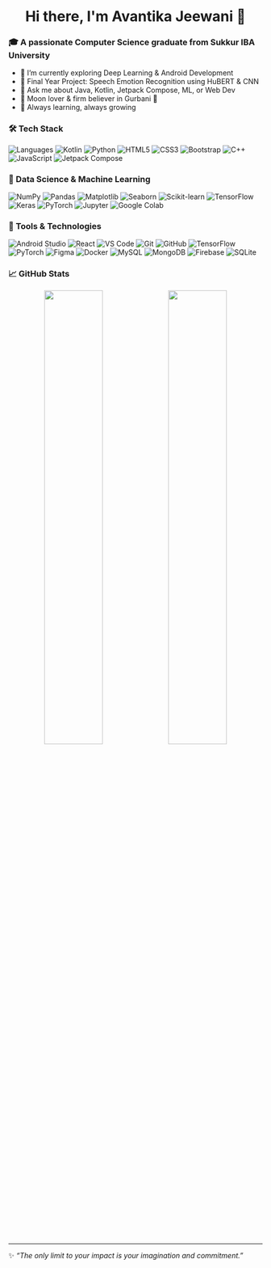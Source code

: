 <h1 align="center">Hi there, I'm Avantika Jeewani 👋</h1>

### 🎓 A passionate Computer Science graduate from Sukkur IBA University

- 🔭 I’m currently exploring Deep Learning & Android Development
- 🎯 Final Year Project: Speech Emotion Recognition using HuBERT & CNN
- 💬 Ask me about Java, Kotlin, Jetpack Compose, ML, or Web Dev
- 🌙 Moon lover & firm believer in Gurbani 🙏
- 🌱 Always learning, always growing

### 🛠️ Tech Stack
![Languages](https://img.shields.io/badge/-Java-007396?style=flat&logo=java)
![Kotlin](https://img.shields.io/badge/-Kotlin-0095D5?style=flat&logo=kotlin)
![Python](https://img.shields.io/badge/-Python-3776AB?style=flat&logo=python)
![HTML5](https://img.shields.io/badge/-HTML5-E34F26?style=flat&logo=html5)
![CSS3](https://img.shields.io/badge/-CSS3-1572B6?style=flat&logo=css3)
![Bootstrap](https://img.shields.io/badge/-Bootstrap-563D7C?style=flat&logo=bootstrap)
![C++](https://img.shields.io/badge/-C++-00599C?style=flat&logo=cplusplus)
![JavaScript](https://img.shields.io/badge/-JavaScript-F7DF1E?style=flat&logo=javascript)
![Jetpack Compose](https://img.shields.io/badge/-Jetpack%20Compose-4285F4?style=flat&logo=android)

### 🧠 Data Science & Machine Learning

![NumPy](https://img.shields.io/badge/-NumPy-013243?style=flat&logo=numpy)
![Pandas](https://img.shields.io/badge/-Pandas-150458?style=flat&logo=pandas)
![Matplotlib](https://img.shields.io/badge/-Matplotlib-11557C?style=flat&logo=matplotlib)
![Seaborn](https://img.shields.io/badge/-Seaborn-0099CC?style=flat)
![Scikit-learn](https://img.shields.io/badge/-Scikit--learn-F7931E?style=flat&logo=scikit-learn)
![TensorFlow](https://img.shields.io/badge/-TensorFlow-FF6F00?style=flat&logo=tensorflow)
![Keras](https://img.shields.io/badge/-Keras-D00000?style=flat&logo=keras)
![PyTorch](https://img.shields.io/badge/-PyTorch-EE4C2C?style=flat&logo=pytorch)
![Jupyter](https://img.shields.io/badge/-Jupyter-F37626?style=flat&logo=jupyter)
![Google Colab](https://img.shields.io/badge/-Google%20Colab-F9AB00?style=flat&logo=googlecolab)


### 🧠 Tools & Technologies
![Android Studio](https://img.shields.io/badge/-Android%20Studio-3DDC84?style=flat&logo=android-studio)
![React](https://img.shields.io/badge/-React-61DAFB?style=flat&logo=react)
![VS Code](https://img.shields.io/badge/-VS%20Code-007ACC?style=flat&logo=visual-studio-code)
![Git](https://img.shields.io/badge/-Git-F05032?style=flat&logo=git)
![GitHub](https://img.shields.io/badge/-GitHub-181717?style=flat&logo=github)
![TensorFlow](https://img.shields.io/badge/-TensorFlow-FF6F00?style=flat&logo=tensorflow)
![PyTorch](https://img.shields.io/badge/-PyTorch-EE4C2C?style=flat&logo=pytorch)
![Figma](https://img.shields.io/badge/-Figma-F24E1E?style=flat&logo=figma)
![Docker](https://img.shields.io/badge/-Docker-2496ED?style=flat&logo=docker)
![MySQL](https://img.shields.io/badge/-MySQL-4479A1?style=flat&logo=mysql)
![MongoDB](https://img.shields.io/badge/-MongoDB-47A248?style=flat&logo=mongodb)
![Firebase](https://img.shields.io/badge/-Firebase-FFCA28?style=flat&logo=firebase)
![SQLite](https://img.shields.io/badge/-SQLite-003B57?style=flat&logo=sqlite)

### 📈 GitHub Stats
<p align="center">
  <img width="48%" src="https://github-readme-stats.vercel.app/api?username=AvantikaJeewani&show_icons=true&theme=github_dark" />
  <img width="48%" src="https://github-readme-streak-stats.herokuapp.com/?user=Avantika11201&theme=dark" />
</p>

---

✨ *“The only limit to your impact is your imagination and commitment.”*
